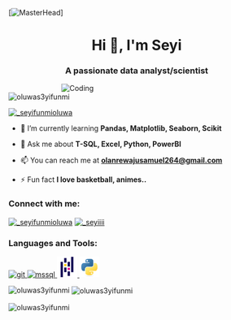 [![MasterHead](https://media.licdn.com/dms/image/C4D12AQESj72-s5gEKg/article-cover_image-shrink_720_1280/0/1626753867110?e=2147483647&v=beta&t=JOALVxWjySgR37iCdRMhNGmpCyYYDXlPdWk212JXdII)]
<h1 align="center">Hi 👋, I'm Seyi</h1>
<h3 align="center">A passionate data analyst/scientist</h3>
<img align="right" alt="Coding" width="400" src="https://cdn.dribbble.com/users/1797155/screenshots/5018207/malware-attack.gif"

<p align="left"> <img src="https://komarev.com/ghpvc/?username=oluwas3yifunmi&label=Profile%20views&color=0e75b6&style=plastic" alt="oluwas3yifunmi" /> </p>

<p align="left"> <a href="https://twitter.com/_seyifunmioluwa" target="blank"><img src="https://img.shields.io/twitter/follow/_seyifunmioluwa?logo=twitter&style=for-the-badge" alt="_seyifunmioluwa" /></a> </p>

- 🌱 I’m currently learning **Pandas, Matplotlib, Seaborn, Scikit**

- 💬 Ask me about **T-SQL, Excel, Python, PowerBI**

- 📫 You can reach me at **olanrewajusamuel264@gmail.com**

- ⚡ Fun fact **I love basketball, animes..**

<h3 align="left">Connect with me:</h3>
<p align="left">
<a href="https://twitter.com/_seyifunmioluwa" target="blank"><img align="center" src="https://raw.githubusercontent.com/rahuldkjain/github-profile-readme-generator/master/src/images/icons/Social/twitter.svg" alt="_seyifunmioluwa" height="30" width="40" /></a>
<a href="https://instagram.com/_seyiiii" target="blank"><img align="center" src="https://raw.githubusercontent.com/rahuldkjain/github-profile-readme-generator/master/src/images/icons/Social/instagram.svg" alt="_seyiiii" height="30" width="40" /></a>
</p>

<h3 align="left">Languages and Tools:</h3>
<p align="left"> <a href="https://git-scm.com/" target="_blank" rel="noreferrer"> <img src="https://www.vectorlogo.zone/logos/git-scm/git-scm-icon.svg" alt="git" width="40" height="40"/> </a> <a href="https://www.microsoft.com/en-us/sql-server" target="_blank" rel="noreferrer"> <img src="https://www.svgrepo.com/show/303229/microsoft-sql-server-logo.svg" alt="mssql" width="40" height="40"/> </a> <a href="https://pandas.pydata.org/" target="_blank" rel="noreferrer"> <img src="https://raw.githubusercontent.com/devicons/devicon/2ae2a900d2f041da66e950e4d48052658d850630/icons/pandas/pandas-original.svg" alt="pandas" width="40" height="40"/> </a> <a href="https://www.python.org" target="_blank" rel="noreferrer"> <img src="https://raw.githubusercontent.com/devicons/devicon/master/icons/python/python-original.svg" alt="python" width="40" height="40"/> </a> </p>

<p><img align="left" src="https://github-readme-stats.vercel.app/api/top-langs?username=oluwas3yifunmi&show_icons=true&locale=en&layout=compact" alt="oluwas3yifunmi" /></p>

<p>&nbsp;<img align="center" src="https://github-readme-stats.vercel.app/api?username=oluwas3yifunmi&show_icons=true&locale=en" alt="oluwas3yifunmi" /></p>

<p><img align="center" src="https://github-readme-streak-stats.herokuapp.com/?user=oluwas3yifunmi&" alt="oluwas3yifunmi" /></p>
